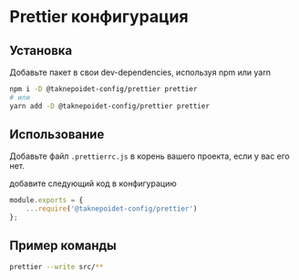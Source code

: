# Prettier конфигурация

## Установка

Добавьте пакет в свои dev-dependencies, используя npm или yarn

```bash
npm i -D @taknepoidet-config/prettier prettier
# или
yarn add -D @taknepoidet-config/prettier prettier
```

## Использование

Добавьте файл `.prettierrc.js` в корень вашего проекта, если у вас его нет.

добавите следующий код в конфигурацию

```javascript
module.exports = {
	...require('@taknepoidet-config/prettier')
};
```

## Пример команды

```bash
prettier --write src/**
```
